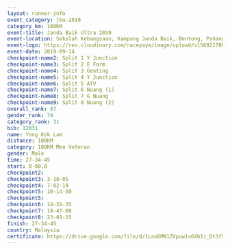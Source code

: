 ```yaml
---
layout: runner-info 
event_category: jbu-2019 
category_km: 100KM 
event-title: Janda Baik Ultra 2019
event-location: Sekolah Kebangsaan, Kampung Janda Baik, Bentong, Pahang, Malaysia 
event-logo: https://res.cloudinary.com/raceyaya/image/upload/v1569217009/logo/janda-baik_vch1pc.jpg 
event-date: 2019-09-14 
checkpoint-name2: Split 1 Y Junction 
checkpoint-name3: Split 2 E Farm 
checkpoint-name4: Split 3 Genting 
checkpoint-name5: Split 4 Y Junction 
checkpoint-name6: Split 5 ATV 
checkpoint-name7: Split 6 Nuang (1) 
checkpoint-name8: Split 7 G Nuang 
checkpoint-name9: Split 8 Nuang (2) 
overall_rank: 87
gender_rank: 74
category_rank: 31
bib: 12031
name: Yong Kok Lam
distance: 100KM
category: 100KM Men Veteran
gender: Male
time: 27-34-45
start: 0-00.0
checkpoint2: 
checkpoint3: 3-18-05
checkpoint4: 7-02-14
checkpoint5: 10-14-50
checkpoint5: 
checkpoint6: 14-31-35
checkpoint7: 18-47-08
checkpoint8: 23-01-15
finish: 27-34-45
country: Malaysia
certificate: https://drive.google.com/file/d/1LooDMN1ZVpuw1v6Xb1i_Dt3f5VhFmp3j/view?usp=sharing
---
```

